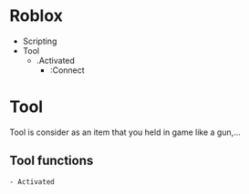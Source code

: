 # Roblox
- Scripting
- Tool
    - .Activated
        - :Connect


# Tool
Tool is consider as an item that you held in game like a gun,...
## Tool functions
    - Activated
